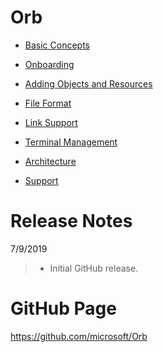 # Orb

* [Basic Concepts](./BasicConcepts.md)

* [Onboarding](./onboarding.md)

* [Adding Objects and Resources](./models.md)

* [File Format](./fileFormat.md)

* [Link Support](./linkSupport.md)

* [Terminal Management](./terminal.md)

* [Architecture](./architecture.md)

* [Support](#support)

# Release Notes
7/9/2019
> * Initial GitHub release.

# GitHub Page

<a href= "https://github.com/microsoft/Orb" target="_blank">https://github.com/microsoft/Orb</a>



